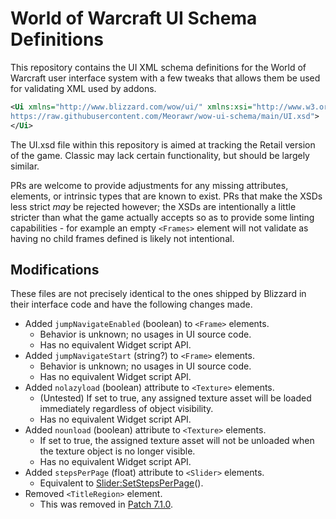 # World of Warcraft UI Schema Definitions

This repository contains the UI XML schema definitions for the World of Warcraft user interface system with a few tweaks that allows them be used for validating XML used by addons.

```xml
<Ui xmlns="http://www.blizzard.com/wow/ui/" xmlns:xsi="http://www.w3.org/2001/XMLSchema-instance" xsi:schemaLocation="http://www.blizzard.com/wow/ui/
https://raw.githubusercontent.com/Meorawr/wow-ui-schema/main/UI.xsd">
</Ui>
```

The UI.xsd file within this repository is aimed at tracking the Retail version of the game. Classic may lack certain functionality, but should be largely similar.

PRs are welcome to provide adjustments for any missing attributes, elements, or intrinsic types that are known to exist. PRs that make the XSDs less strict *may* be rejected however; the XSDs are intentionally a little stricter than what the game actually accepts so as to provide some linting capabilities - for example an empty `<Frames>` element will not validate as having no child frames defined is likely not intentional.

## Modifications

These files are not precisely identical to the ones shipped by Blizzard in their interface code and have the following changes made.

* Added `jumpNavigateEnabled` (boolean) to `<Frame>` elements.
  * Behavior is unknown; no usages in UI source code.
  * Has no equivalent Widget script API.
* Added `jumpNavigateStart` (string?) to `<Frame>` elements.
  * Behavior is unknown; no usages in UI source code.
  * Has no equivalent Widget script API.
* Added `nolazyload` (boolean) attribute to `<Texture>` elements.
  * (Untested) If set to true, any assigned texture asset will be loaded immediately regardless of object visibility.
  * Has no equivalent Widget script API.
* Added `nounload` (boolean) attribute to `<Texture>` elements.
  * If set to true, the assigned texture asset will not be unloaded when the texture object is no longer visible.
  * Has no equivalent Widget script API.
* Added `stepsPerPage` (float) attribute to `<Slider>` elements.
  * Equivalent to [Slider:SetStepsPerPage](https://wowpedia.fandom.com/wiki/API_Slider_SetStepsPerPage)().
* Removed `<TitleRegion>` element.
  * This was removed in [Patch 7.1.0](https://wowpedia.fandom.com/wiki/Patch_7.1.0/API_changes).
